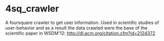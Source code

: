 4sq_crawler
===========

A foursquare crawler to get user information. Used in scientific studies of user-behavior and as a result the data crawled were the base of the scientific paper in WSDM'12: http://dl.acm.org/citation.cfm?id=2124372
